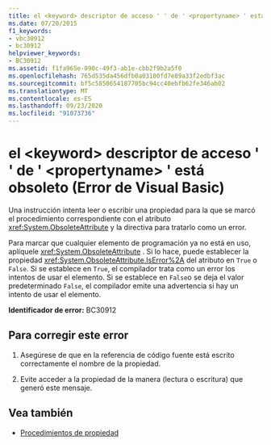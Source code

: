 ```yaml
---
title: el <keyword> descriptor de acceso ' ' de ' <propertyname> ' está obsoleto (Error de Visual Basic)
ms.date: 07/20/2015
f1_keywords:
- vbc30912
- bc30912
helpviewer_keywords:
- BC30912
ms.assetid: f1fa965e-090c-49f3-ab1e-cbb2f9b2a5f0
ms.openlocfilehash: 765d535da456dfb0a03100fd7e89a33f2edbf3ac
ms.sourcegitcommit: bf5c5850654187705bc94cc40ebfb62fe346ab02
ms.translationtype: MT
ms.contentlocale: es-ES
ms.lasthandoff: 09/23/2020
ms.locfileid: "91073736"
---
```

# <a name="keyword-accessor-of-propertyname-is-obsolete-visual-basic-error"></a>el \<keyword> descriptor de acceso ' ' de ' \<propertyname> ' está obsoleto (Error de Visual Basic)

Una instrucción intenta leer o escribir una propiedad para la que se marcó el procedimiento correspondiente con el atributo <xref:System.ObsoleteAttribute> y la directiva para tratarlo como un error.  
  
 Para marcar que cualquier elemento de programación ya no está en uso, aplíquele <xref:System.ObsoleteAttribute> . Si lo hace, puede establecer la propiedad <xref:System.ObsoleteAttribute.IsError%2A> del atributo en `True` o `False`. Si se establece en `True`, el compilador trata como un error los intentos de usar el elemento. Si se establece en `False`o se deja el valor predeterminado `False`, el compilador emite una advertencia si hay un intento de usar el elemento.  
  
 **Identificador de error:** BC30912  
  
## <a name="to-correct-this-error"></a>Para corregir este error  
  
1. Asegúrese de que en la referencia de código fuente está escrito correctamente el nombre de la propiedad.  
  
2. Evite acceder a la propiedad de la manera (lectura o escritura) que generó este mensaje.  
  
## <a name="see-also"></a>Vea también

- [Procedimientos de propiedad](../programming-guide/language-features/procedures/property-procedures.md)
